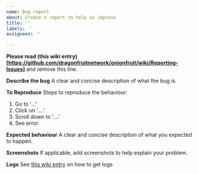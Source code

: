 ```yaml
---
name: Bug report
about: Create a report to help us improve
title: ''
labels: ''
assignees: ''

---
```


**Please read (this wiki entry)[https://github.com/dragonfruitnetwork/onionfruit/wiki/Reporting-Issues]** and remove this line.

**Describe the bug**
A clear and concise description of what the bug is.

**To Reproduce**
Steps to reproduce the behaviour:
1. Go to '...'
2. Click on '....'
3. Scroll down to '....'
4. See error

**Expected behaviour**
A clear and concise description of what you expected to happen.

**Screenshots**
If applicable, add screenshots to help explain your problem.

**Logs**
See [this wiki entry](https://github.com/dragonfruitnetwork/onionfruit/wiki/Reporting-Issues) on how to get logs

